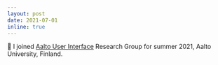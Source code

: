 ```yaml
---
layout: post
date: 2021-07-01
inline: true
---
```


🚴 I joined [Aalto User Interface](https://userinterfaces.aalto.fi/) Research Group for summer 2021, Aalto University, Finland.
